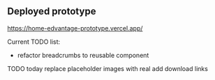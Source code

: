 ## Deployed prototype

https://home-edvantage-prototype.vercel.app/

Current TODO list:

- refactor breadcrumbs to reusable component

TODO today
replace placeholder images with real
add download links
